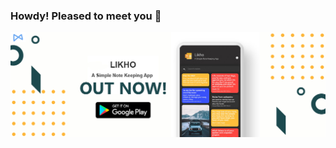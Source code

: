 ### Howdy! Pleased to meet you 👋
![alt](https://github.com/AhsanParadise/AhsanParadise/blob/master/LIKHO%20POSTER.jpg?raw=true)

<!--
**AhsanParadise/AhsanParadise** is a ✨ _special_ ✨ repository because its `README.md` (this file) appears on your GitHub profile.

Here are some ideas to get you started:

- 🔭 I’m currently working on ...
- 🌱 I’m currently learning ...
- 👯 I’m looking to collaborate on ...
- 🤔 I’m looking for help with ...
- 💬 Ask me about ...
- 📫 How to reach me: ...
- 😄 Pronouns: ...
- ⚡ Fun fact: ...
-->
